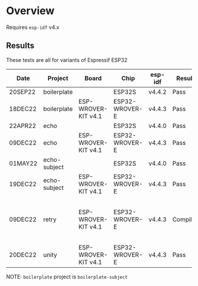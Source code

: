 # Overview

Requires `esp-idf` v4.x

## Results

These tests are all for variants of Espressif ESP32

|   Date  | Project      | Board                | Chip           | esp-idf  | Result   | Notes
| ------- | ------------ | -------------------- | -------------- | -------  | -------- | -----
| 20SEP22 | boilerplate  |                      | ESP32S         | v4.4.2   | Pass     | 
| 18DEC22 | boilerplate  | ESP-WROVER-KIT v4.1  | ESP32-WROVER-E | v4.4.3   | Pass     | 
| 22APR22 | echo         |                      | ESP32S         | v4.4.0   | Pass     | 
| 09DEC22 | echo         | ESP-WROVER-KIT v4.1  | ESP32-WROVER-E | v4.4.3   | Pass     | 
| 01MAY22 | echo-subject |                      | ESP32S         | v4.4.0   | Pass     | 
| 19DEC22 | echo-subject | ESP-WROVER-KIT v4.1  | ESP32-WROVER-E | v4.4.3   | Pass     | 
| 09DEC22 | retry        | ESP-WROVER-KIT v4.1  | ESP32-WROVER-E | v4.4.3   | Compiles | Doesn't do anything of interest yet
| 20DEC22 | unity        | ESP-WROVER-KIT v4.1  | ESP32-WROVER-E | v4.4.3   | Pass     |

NOTE: `boilerplate` project is `boilerplate-subject`
